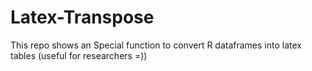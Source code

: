 # Latex-Transpose
This repo shows an Special function to convert R dataframes into latex tables (useful for researchers =))
